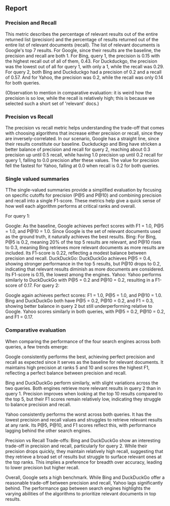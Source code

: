 ## Report

### Precision and Recall
This metric describes the percentage of relevant results out of the entire returned list (precision) and the percentage of results returned out of the entire list of relevant documents (recall). The list of relevant documents is Google's top 7 results. For Google, since their results are the baseline, the precision and recall are both 1. For Bing, query 1, the precision is 0.15 with the highest recall out of all of them, 0.43. For Duckduckgo, the precision was the lowest out of all for query 1, with only a 1, while the recall was 0.29. For query 2, both Bing and Duckduckgo had a precision of 0.2 and a recall of 0.57. And for Yahoo, the precision was 0.2, while the recall was only 0.14 for both queries.

(Observation to mention in comparative evaluation: it is weird how the precision is so low, while the recall is relatively high; this is because we selected such a short set of 'relevant' docs.)

### Precision vs Recall
The precision vs recall metric helps understanding the trade-off that comes with choosing algorithms that increase either precision or recall, since they are inversely-correlated. In our scenario, Google has a straight line, since their results constitute our baseline. Duckduckgo and Bing have stricken a better balance of precision and recall for query 2, reaching about 0.3 precision up until 0.5 recall, while having 1.0 precision up until 0.2 recall for query 1, falling to 0.0 precision after these values. The value for precision fell the fastest for Yahoo, falling at 0.0 when recall is 0.2 for both queries.

### Single valued summaries
TThe single-valued summaries provide a simplified evaluation by focusing on specific cutoffs for precision (P@5 and P@10) and combining precision and recall into a single F1-score. These metrics help give a quick sense of how well each algorithm performs at critical ranks and overall.

For query 1:

Google: As the baseline, Google achieves perfect scores with F1 = 1.0, P@5 = 1.0, and P@10 = 1.0. Since Google is the set of relevant documents used as the ground truth, it naturally achieves the best results.
Bing: For Bing, P@5 is 0.2, meaning 20% of the top 5 results are relevant, and P@10 rises to 0.3, meaning Bing retrieves more relevant documents as more results are included. Its F1-score is 0.22, reflecting a modest balance between precision and recall.
DuckDuckGo: DuckDuckGo achieves P@5 = 0.4, showing stronger performance in the top 5 results, but P@10 drops to 0.2, indicating that relevant results diminish as more documents are considered. Its F1-score is 0.15, the lowest among the engines.
Yahoo: Yahoo performs similarly to DuckDuckGo with P@5 = 0.2 and P@10 = 0.2, resulting in a F1-score of 0.17.
For query 2:

Google again achieves perfect scores: F1 = 1.0, P@5 = 1.0, and P@10 = 1.0.
Bing and DuckDuckGo both have P@5 = 0.2, P@10 = 0.2, and F1 = 0.3, showing better balance in query 2 but still underperforming relative to Google.
Yahoo scores similarly in both queries, with P@5 = 0.2, P@10 = 0.2, and F1 = 0.17.

### Comparative evaluation
When comparing the performance of the four search engines across both queries, a few trends emerge:

Google consistently performs the best, achieving perfect precision and recall as expected since it serves as the baseline for relevant documents. It maintains high precision at ranks 5 and 10 and scores the highest F1, reflecting a perfect balance between precision and recall.

Bing and DuckDuckGo perform similarly, with slight variations across the two queries. Both engines retrieve more relevant results in query 2 than in query 1. Precision improves when looking at the top 10 results compared to the top 5, but their F1 scores remain relatively low, indicating they struggle to balance precision and recall.

Yahoo consistently performs the worst across both queries. It has the lowest precision and recall values and struggles to retrieve relevant results at any rank. Its P@5, P@10, and F1 scores reflect this, with performance lagging behind the other search engines.

Precision vs Recall Trade-offs: Bing and DuckDuckGo show an interesting trade-off in precision and recall, particularly for query 2. While their precision drops quickly, they maintain relatively high recall, suggesting that they retrieve a broad set of results but struggle to surface relevant ones at the top ranks. This implies a preference for breadth over accuracy, leading to lower precision but higher recall.

Overall, Google sets a high benchmark. While Bing and DuckDuckGo offer a reasonable trade-off between precision and recall, Yahoo lags significantly behind. The performance gap between search engines highlights the varying abilities of the algorithms to prioritize relevant documents in top results.